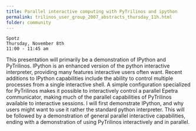 ```yaml
---
title: Parallel interactive computing with PyTrilinos and ipython
permalink: trilinos_user_group_2007_abstracts_thursday_11h.html
folder: community
---
```


    Spotz 
    Thursday, November 8th  
    11:00 - 11:45 am  

This presentation will primarily be a demonstration of IPython and PyTrilinos. 
IPython is an enhanced version of the python interactive interpreter, providing many features interactive users often want. 
Recent additions to IPython capabilities include the ability to control multiple processes from a single interactive shell. 
A simple configuration specialized for PyTrilinos makes it possible to interactively control a parallel Epetra communicator, making much of the parallel capabilities of PyTrilinos available to interactive sessions. 
I will first demonstrate IPython, and why users might want to use it rather the standard python interpreter. 
This will be followed by a demonstration of general parallel interactive capabilities, ending with a demonstration of using PyTrilinos interactively and in parallel. 